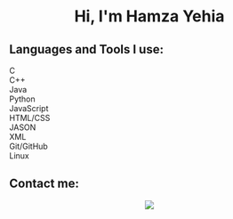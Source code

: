 <h1 align="center">Hi, I'm Hamza Yehia</h1>
<h2> Languages and Tools I use: </h2>
C <br>
C++ <br>
Java <br>
Python <br>
JavaScript <br>
HTML/CSS <br>
JASON <br>
XML <br>
Git/GitHub <br>
Linux <br>

<h2> Contact me: </h2>
<p align="center">
    <a href="https://www.linkedin.com/in/hamzayehia/"><img src="https://img.shields.io/badge/linkedin-%230177B5?style=flat&logo=linkedin&logoColor=white"/></a>
  </p>
  
